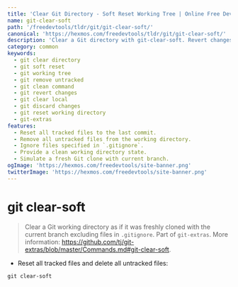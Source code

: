 ```yaml
---
title: 'Clear Git Directory - Soft Reset Working Tree | Online Free DevTools by Hexmos'
name: git-clear-soft
path: '/freedevtools/tldr/git/git-clear-soft/'
canonical: 'https://hexmos.com/freedevtools/tldr/git/git-clear-soft/'
description: 'Clear a Git directory with git-clear-soft. Revert changes and remove untracked files. Free online tool, no registration required.'
category: common
keywords:
  - git clear directory
  - git soft reset
  - git working tree
  - git remove untracked
  - git clean command
  - git revert changes
  - git clear local
  - git discard changes
  - git reset working directory
  - git-extras
features:
  - Reset all tracked files to the last commit.
  - Remove all untracked files from the working directory.
  - Ignore files specified in `.gitignore`.
  - Provide a clean working directory state.
  - Simulate a fresh Git clone with current branch.
ogImage: 'https://hexmos.com/freedevtools/site-banner.png'
twitterImage: 'https://hexmos.com/freedevtools/site-banner.png'
---
```


# git clear-soft

> Clear a Git working directory as if it was freshly cloned with the current branch excluding files in `.gitignore`.
> Part of `git-extras`.
> More information: <https://github.com/tj/git-extras/blob/master/Commands.md#git-clear-soft>.

- Reset all tracked files and delete all untracked files:

`git clear-soft`
